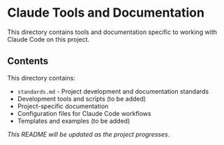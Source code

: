 # Claude Tools and Documentation

This directory contains tools and documentation specific to working with Claude Code on this project.

## Contents

This directory contains:
- `standards.md` - Project development and documentation standards
- Development tools and scripts (to be added)
- Project-specific documentation
- Configuration files for Claude Code workflows
- Templates and examples (to be added)

*This README will be updated as the project progresses.*